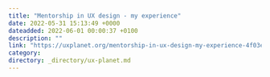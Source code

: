 ```yaml
---
title: "Mentorship in UX design - my experience"
date: 2022-05-31 15:13:49 +0000
dateadded: 2022-06-01 00:00:37 +0100
description: ""
link: "https://uxplanet.org/mentorship-in-ux-design-my-experience-4f03e5d97871?source=rss----819cc2aaeee0---4"
category:
directory: _directory/ux-planet.md
---
```

